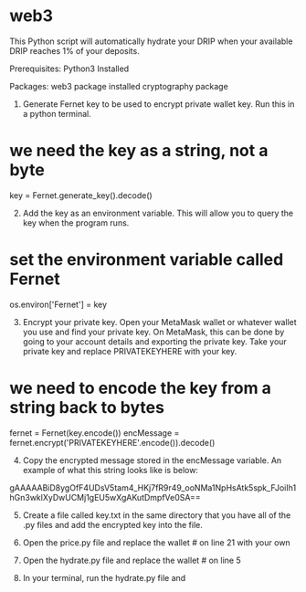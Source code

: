 # web3

This Python script will automatically hydrate your DRIP when your available DRIP reaches 1% of your deposits.

Prerequisites:
Python3 Installed 

Packages:
web3 package installed
cryptography package


1. Generate Fernet key to be used to encrypt private wallet key. Run this in a python terminal.

# we need the key as a string, not a byte
key = Fernet.generate_key().decode()

2. Add the key as an environment variable. This will allow you to query the key when the program runs.
# set the environment variable called Fernet
os.environ['Fernet'] = key

3. Encrypt your private key. Open your MetaMask wallet or whatever wallet you use and find your private key. On MetaMask, this can be done by going to your account details and exporting the private key. Take your private key and replace PRIVATEKEYHERE with your key.

# we need to encode the key from a string back to bytes
fernet = Fernet(key.encode())
encMessage = fernet.encrypt('PRIVATEKEYHERE'.encode()).decode()

4. Copy the encrypted message stored in the encMessage variable. An example of what this string looks like is below: 

gAAAAABiD8ygOfF4UDsV5tam4_HKj7fR9r49_ooNMa1NpHsAtk5spk_FJoiIh1hGn3wklXyDwUCMj1gEU5wXgAKutDmpfVe0SA==

5. Create a file called key.txt in the same directory that you have all of the .py files and add the encrypted key into the file. 

6. Open the price.py file and replace the wallet # on line 21 with your own

7. Open the hydrate.py file and replace the wallet # on line 5

8. In your terminal, run the hydrate.py file and 
